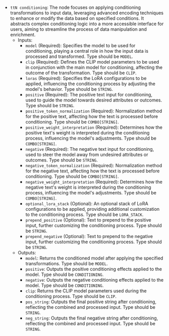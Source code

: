 - `ttN conditioning`: The node focuses on applying conditioning transformations to input data, leveraging advanced encoding techniques to enhance or modify the data based on specified conditions. It abstracts complex conditioning logic into a more accessible interface for users, aiming to streamline the process of data manipulation and enrichment.
    - Inputs:
        - `model` (Required): Specifies the model to be used for conditioning, playing a central role in how the input data is processed and transformed. Type should be `MODEL`.
        - `clip` (Required): Defines the CLIP model parameters to be used in conjunction with the main model for conditioning, affecting the outcome of the transformation. Type should be `CLIP`.
        - `loras` (Required): Specifies the LoRA configurations to be applied, influencing the conditioning process by adjusting the model's behavior. Type should be `STRING`.
        - `positive` (Required): The positive text input for conditioning, used to guide the model towards desired attributes or outcomes. Type should be `STRING`.
        - `positive_token_normalization` (Required): Normalization method for the positive text, affecting how the text is processed before conditioning. Type should be `COMBO[STRING]`.
        - `positive_weight_interpretation` (Required): Determines how the positive text's weight is interpreted during the conditioning process, influencing the model's adjustments. Type should be `COMBO[STRING]`.
        - `negative` (Required): The negative text input for conditioning, used to steer the model away from undesired attributes or outcomes. Type should be `STRING`.
        - `negative_token_normalization` (Required): Normalization method for the negative text, affecting how the text is processed before conditioning. Type should be `COMBO[STRING]`.
        - `negative_weight_interpretation` (Required): Determines how the negative text's weight is interpreted during the conditioning process, influencing the model's adjustments. Type should be `COMBO[STRING]`.
        - `optional_lora_stack` (Optional): An optional stack of LoRA configurations to be applied, providing additional customization to the conditioning process. Type should be `LORA_STACK`.
        - `prepend_positive` (Optional): Text to prepend to the positive input, further customizing the conditioning process. Type should be `STRING`.
        - `prepend_negative` (Optional): Text to prepend to the negative input, further customizing the conditioning process. Type should be `STRING`.
    - Outputs:
        - `model`: Returns the conditioned model after applying the specified transformations. Type should be `MODEL`.
        - `positive`: Outputs the positive conditioning effects applied to the model. Type should be `CONDITIONING`.
        - `negative`: Outputs the negative conditioning effects applied to the model. Type should be `CONDITIONING`.
        - `clip`: Returns the CLIP model parameters used during the conditioning process. Type should be `CLIP`.
        - `pos_string`: Outputs the final positive string after conditioning, reflecting the combined and processed input. Type should be `STRING`.
        - `neg_string`: Outputs the final negative string after conditioning, reflecting the combined and processed input. Type should be `STRING`.
